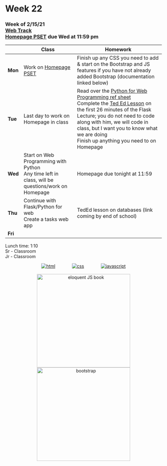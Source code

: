 <meta http-equiv="refresh" content="300"/>

# Week 22

### Week of 2/15/21<br>[Web Track](/ap/curriculum/web)<br>[Homepage PSET](/ap/curriculum/web/homepage) due Wed at 11:59 pm

|         | Class | Homework |
| ------- | ----- | -------- |
| **Mon** | Work on [Homepage PSET](/ap/curriculum/web/homepage) | Finish up any CSS you need to add & start on the Bootstrap and JS features if you have not already added Bootstrap (documentation linked below) |
| **Tue** | Last day to work on Homepage in class | Read over the [Python for Web Programming ref sheet](/ap/assets/pdfs/python_for_web_programming.pdf)<br>Complete the [Ted Ed Lesson](https://ed.ted.com/on/ITTKk0xw) on the first 26 minutes of the Flask Lecture; you do not need to code along with him, we will code in class, but I want you to know what we are doing<br>Finish up anything you need to on Homepage |
| **Wed** | Start on Web Programming with Python<br>Any time left in class, will be questions/work on Homepage | Homepage due tonight at 11:59 |
| **Thu** | Continue with Flask/Python for web<br>Create a tasks web app | TedEd lesson on databases (link coming by end of school) |
| **Fri** |       |          |

Lunch time: 1:10  
Sr - Classroom  
Jr - Classroom  

<div style="text-align:center">
<a href="https://www.w3schools.com/html" target="_blank"><img src="\ap\assets\img\html-icon.jpg" alt="html" style="padding: 0px 25px"></a>
<a href="https://www.w3schools.com/css" target="_blank"><img src="\ap\assets\img\css-icon.jpg" alt="css" style="padding: 0px 25px"></a>
<a href="https://www.w3schools.com/js" target="_blank"><img src="\ap\assets\img\js-icon.jpg" alt="javascript" style="padding: 0px 25px"></a>
</div>
<br>
<div style="text-align:center">
<a href="https://eloquentjavascript.net/" target="_blank"><img src="https://eloquentjavascript.net/img/cover.jpg" alt="eloquent JS book" height="300px"></a>
<a href="https://getbootstrap.com/docs/5.0/getting-started/introduction/" target="_blank"><img src="\ap\assets\img\bootstrap.png" alt="bootstrap" height="300px"></a>
</div>